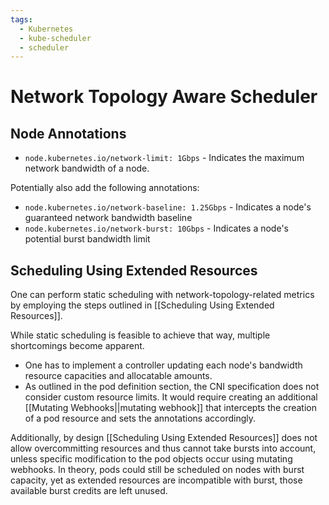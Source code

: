 ```yaml
---
tags:
  - Kubernetes
  - kube-scheduler
  - scheduler
---
```


# Network Topology Aware Scheduler

## Node Annotations

- `node.kubernetes.io/network-limit: 1Gbps` - Indicates the maximum network bandwidth of a node.

Potentially also add the following annotations:

- `node.kubernetes.io/network-baseline: 1.25Gbps` - Indicates a node's guaranteed network bandwidth baseline
- `node.kubernetes.io/network-burst: 10Gbps` - Indicates a node's potential burst bandwidth limit

## Scheduling Using Extended Resources

One can perform static scheduling with network-topology-related metrics by employing the steps outlined in [[Scheduling Using Extended Resources]].

While static scheduling is feasible to achieve that way, multiple shortcomings become apparent.

- One has to implement a controller updating each node's bandwidth resource capacities and allocatable amounts.
- As outlined in the pod definition section, the CNI specification does not consider custom resource limits. It would require creating an additional [[Mutating Webhooks||mutating webhook]] that intercepts the creation of a pod resource and sets the annotations accordingly.

Additionally, by design [[Scheduling Using Extended Resources]] does not allow overcommitting resources and thus cannot take bursts into account, unless specific modification to the pod objects occur using mutating webhooks. 
In theory, pods could still be scheduled on nodes with burst capacity, yet as extended resources are incompatible with burst, those available burst credits are left unused.
